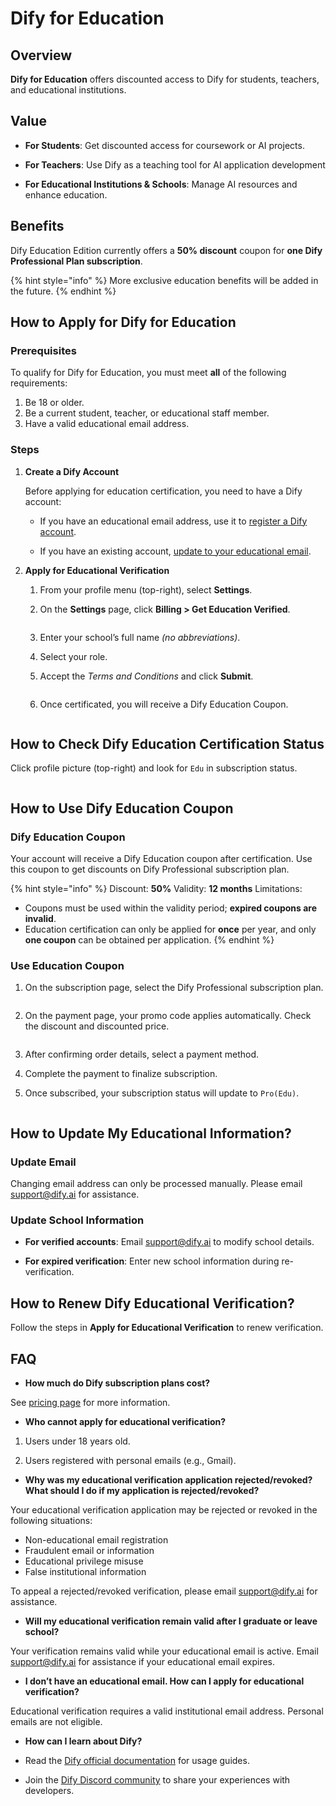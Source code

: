 # Dify for Education

## Overview

**Dify for Education** offers discounted access to Dify for students, teachers, and educational institutions.

## Value

- **For Students**: Get discounted access for coursework or AI projects.

- **For Teachers**: Use Dify as a teaching tool for AI application development

- **For Educational Institutions & Schools**: Manage AI resources and enhance education.

## Benefits

Dify Education Edition currently offers a **50% discount** coupon for **one Dify Professional Plan subscription**.

{% hint style="info" %}
More exclusive education benefits will be added in the future.
{% endhint %}

## How to Apply for Dify for Education

### Prerequisites

To qualify for Dify for Education, you must meet **all** of the following requirements:

1. Be 18 or older.
2. Be a current student, teacher, or educational staff member.
3. Have a valid educational email address.

### Steps

1. **Create a Dify Account**

   Before applying for education certification, you need to have a Dify account:

   - If you have an educational email address, use it to [register a Dify account](https://cloud.dify.ai/signin).

   - If you have an existing account, [update to your educational email](https://docs.dify.ai/zh-hans/guides/management/personal-account-management).

2. **Apply for Educational Verification**

   1. From your profile menu (top-right), select **Settings**.

   2. On the **Settings** page, click **Billing > Get Education Verified**.

   ![]()

   3. Enter your school’s full name *(no abbreviations)*.

   4. Select your role.

   5. Accept the *Terms and Conditions* and click **Submit**.

   ![]()

   6.  Once certificated, you will receive a Dify Education Coupon.

   ![]()

## How to Check Dify Education Certification Status

Click profile picture (top-right) and look for `Edu` in subscription status.

![]()

## How to Use Dify Education Coupon

### Dify Education Coupon

Your account will receive a Dify Education coupon after certification. Use this coupon to get discounts on Dify Professional subscription plan.

{% hint style="info" %}
Discount: **50%**
Validity: **12 months**
Limitations:
- Coupons must be used within the validity period; **expired coupons are invalid**.
- Education certification can only be applied for **once** per year, and only **one coupon** can be obtained per application.
{% endhint %}

### Use Education Coupon

1. On the subscription page, select the Dify Professional subscription plan.

![]()

2. On the payment page, your promo code applies automatically. Check the discount and discounted price.

![]()

3. After confirming order details, select a payment method.

4. Complete the payment to finalize subscription.

5. Once subscribed, your subscription status will update to `Pro(Edu)`.

![]()

## How to Update My Educational Information?

### Update Email

Changing email address can only be processed manually. Please email <support@dify.ai> for assistance.

### Update School Information

- **For verified accounts**: Email <support@dify.ai> to modify school details.

- **For expired verification**: Enter new school information during re-verification.

## How to Renew Dify Educational Verification?

Follow the steps in **Apply for Educational Verification** to renew verification.

## FAQ

- **How much do Dify subscription plans cost?**

See [pricing page](https://dify.ai/pricing) for more information.

- **Who cannot apply for educational verification?**

1. Users under 18 years old.

2. Users registered with personal emails (e.g., Gmail).

- **Why was my educational verification application rejected/revoked? What should I do if my application is rejected/revoked?**

Your educational verification application may be rejected or revoked in the following situations:

- Non-educational email registration
- Fraudulent email or information
- Educational privilege misuse
- False institutional information

To appeal a rejected/revoked verification, please email <support@dify.ai> for assistance.

- **Will my educational verification remain valid after I graduate or leave school?**

Your verification remains valid while your educational email is active. Email <support@dify.ai> for assistance if your educational email expires.

- **I don’t have an educational email. How can I apply for educational verification?**

Educational verification requires a valid institutional email address. Personal emails are not eligible.

- **How can I learn about Dify?**

- Read the [Dify official documentation](https://docs.dify.ai/) for usage guides.

- Join the [Dify Discord community](https://discord.com/invite/FngNHpbcY7) to share your experiences with developers.